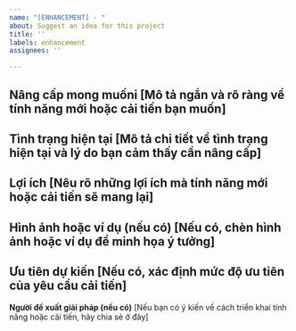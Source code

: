 ```yaml
---
name: "[ENHANCEMENT] - "
about: Suggest an idea for this project
title: ''
labels: enhancement
assignees: ''

---
```


**Nâng cấp mong muốni**
[Mô tả ngắn và rõ ràng về tính năng mới hoặc cải tiến bạn muốn]
-
**Tình trạng hiện tại**
[Mô tả chi tiết về tình trạng hiện tại và lý do bạn cảm thấy cần nâng cấp]
-
**Lợi ích**
[Nêu rõ những lợi ích mà tính năng mới hoặc cải tiến sẽ mang lại]
-
**Hình ảnh hoặc ví dụ (nếu có)**
[Nếu có, chèn hình ảnh hoặc ví dụ để minh họa ý tưởng]
-
**Ưu tiên dự kiến**
[Nếu có, xác định mức độ ưu tiên của yêu cầu cải tiến]
-
**Người đề xuất giải pháp (nếu có)**
[Nếu bạn có ý kiến về cách triển khai tính năng hoặc cải tiến, hãy chia sẻ ở đây]
